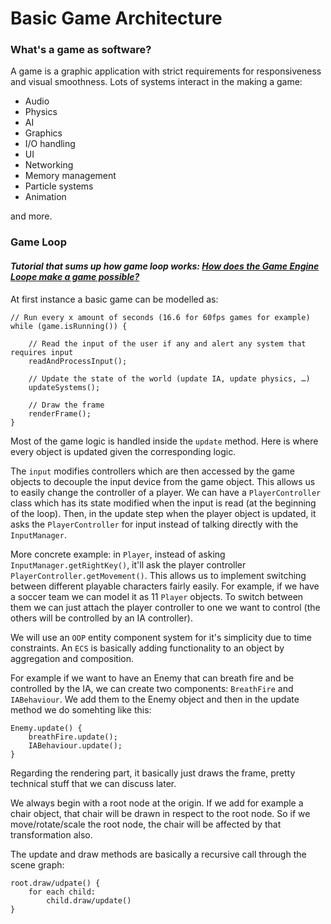 # **Basic Game Architecture**
### **What's a game as software?**
A game is a graphic application with strict requirements for responsiveness and visual smoothness. Lots of systems interact in the making a game: 
* Audio
* Physics
* AI
* Graphics
* I/O handling
* UI
* Networking
* Memory management
* Particle systems
* Animation

and more. 

### **Game Loop**
#### *Tutorial that sums up how game loop works: [How does the Game Engine Loope make a game possible?](https://www.haroldserrano.com/blog/the-heart-of-a-game-engine-the-game-engine-loop)*

At first instance a basic game can be modelled as:

```
// Run every x amount of seconds (16.6 for 60fps games for example)
while (game.isRunning()) {

	// Read the input of the user if any and alert any system that requires input
	readAndProcessInput();
	
	// Update the state of the world (update IA, update physics, …)
	updateSystems();
	
	// Draw the frame 
	renderFrame();
}
```

Most of the game logic is handled inside the `update` method. Here is where every object is updated given the corresponding logic. 

The `input` modifies controllers which are then accessed by the game objects to decouple the input device from the game object. This allows us to easily change the controller of a player. We can have a `PlayerController` class which has its state modified when the input is read (at the beginning of the loop). Then, in the update step when the player object is updated, it asks the `PlayerController` for input instead of talking directly with the `InputManager`.

More concrete example: in `Player`, instead of asking `InputManager.getRightKey()`, it'll ask the player controller `PlayerController.getMovement()`. This allows us to implement switching between different playable characters fairly easily. For example, if we have a soccer team we can model it as 11 `Player` objects. To switch between them we can just attach the player controller to one we want to control (the others will be controlled by an IA controller).

We will use an `OOP` entity component system for it's simplicity due to time constraints. An `ECS` is basically adding functionality to an object by aggregation and composition.

For example if we want to have an Enemy that can breath fire and be controlled by the IA, we can create two components: `BreathFire` and `IABehaviour`. We add them to the Enemy object and then in the update method we do somehting like this:

```
Enemy.update() {
	breathFire.update();
	IABehaviour.update();
}
```

Regarding the rendering part, it basically just draws the frame, pretty technical stuff that we can discuss later.

We always begin with a root node at the origin. If we add for example a chair object, that chair will be drawn in respect to the root node. So if we move/rotate/scale the root node, the chair will be affected by that transformation also.

The update and draw methods are basically a recursive call through the scene graph:

```
root.draw/udpate() {
	for each child:
		child.draw/update()
}
```